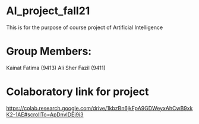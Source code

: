 # AI_project_fall21
This is for the purpose of course project of Artificial Intelligence
# Group Members: 
Kainat Fatima (9413)
Ali Sher Fazil (9411)
# Colaboratory link for project
 https://colab.research.google.com/drive/1kbzBn6jkFpA9GDWeyxAhCwB9xkK2-1AE#scrollTo=ApDnvlDEj9i3
